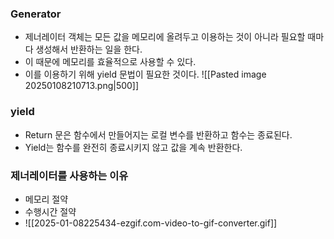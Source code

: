 ### Generator
- 제너레이터 객체는 모든 값을 메모리에 올려두고 이용하는 것이 아니라 필요할 때마다 생성해서 반환하는 일을 한다.
- 이 때문에 메모리를 효율적으로 사용할 수 있다.
- 이를 이용하기 위해 yield 문법이 필요한 것이다.
![[Pasted image 20250108210713.png|500]]

### yield
- Return 문은 함수에서 만들어지는 로컬 변수를 반환하고 함수는 종료된다.
- Yield는 함수를 완전히 종료시키지 않고 값을 계속 반환한다.

### 제너레이터를 사용하는 이유
- 메모리 절약
- 수행시간 절약
- ![[2025-01-08225434-ezgif.com-video-to-gif-converter.gif]]
